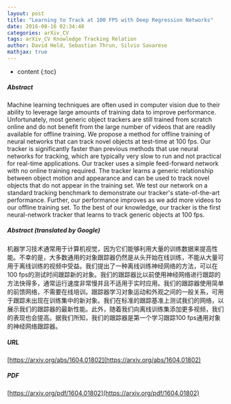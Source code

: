 ```yaml
---
layout: post
title: "Learning to Track at 100 FPS with Deep Regression Networks"
date: 2016-08-16 02:34:48
categories: arXiv_CV
tags: arXiv_CV Knowledge Tracking Relation
author: David Held, Sebastian Thrun, Silvio Savarese
mathjax: true
---
```


* content
{:toc}

##### Abstract
Machine learning techniques are often used in computer vision due to their ability to leverage large amounts of training data to improve performance. Unfortunately, most generic object trackers are still trained from scratch online and do not benefit from the large number of videos that are readily available for offline training. We propose a method for offline training of neural networks that can track novel objects at test-time at 100 fps. Our tracker is significantly faster than previous methods that use neural networks for tracking, which are typically very slow to run and not practical for real-time applications. Our tracker uses a simple feed-forward network with no online training required. The tracker learns a generic relationship between object motion and appearance and can be used to track novel objects that do not appear in the training set. We test our network on a standard tracking benchmark to demonstrate our tracker's state-of-the-art performance. Further, our performance improves as we add more videos to our offline training set. To the best of our knowledge, our tracker is the first neural-network tracker that learns to track generic objects at 100 fps.

##### Abstract (translated by Google)
机器学习技术通常用于计算机视觉，因为它们能够利用大量的训练数据来提高性能。不幸的是，大多数通用的对象跟踪器仍然是从头开始在线训练，不能从大量可用于离线训练的视频中受益。我们提出了一种离线训练神经网络的方法，可以在100 fps的测试时间跟踪新的对象。我们的跟踪器比以前使用神经网络进行跟踪的方法快得多，通常运行速度非常慢并且不适用于实时应用。我们的跟踪器使用简单的前馈网络，不需要在线培训。跟踪器学习对象运动和外观之间的一般关系，可用于跟踪未出现在训练集中的新对象。我们在标准的跟踪基准上测试我们的网络，以展示我们的跟踪器的最新性能。此外，随着我​​们向离线训练集添加更多视频，我们的表现也会提高。据我们所知，我们的跟踪器是第一个学习跟踪100 fps通用对象的神经网络跟踪器。

##### URL
[https://arxiv.org/abs/1604.01802](https://arxiv.org/abs/1604.01802)

##### PDF
[https://arxiv.org/pdf/1604.01802](https://arxiv.org/pdf/1604.01802)

